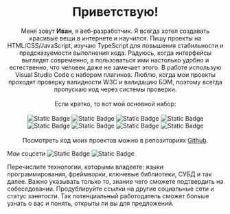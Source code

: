 <h1 align=center>Приветствую!</h1>
<p align="center">
  Меня зовут <b>Иван</b>, я веб-разработчик. Я всегда хотел создавать красивые вещи в интернете и научился. Пишу проекты на HTML/CSS/JavaScript, изучаю TypeScript для повышения стабильности и предсказуемости выполнения кода. Радуюсь, когда интерфейсы выглядят современно, а пользоваться ими настолько удобно и естественно, что человек даже не замечает этого. В работе использую Visual Studio Code с набором плагинов. Люблю, когда мои проекты проходят проверку валидности W3C и валидацию БЭМ, поэтому всегда пропускаю код через системы проверки.
<br><br>
Если кратко, то вот мой основной набор:
<br><br>
<img alt="Static Badge" src="https://img.shields.io/badge/CSS-%231572B6?logo=css3">
<img alt="Static Badge" src="https://img.shields.io/badge/HTML-%23E34F26?logo=html5&logoColor=%23FFFFFF">
<img alt="Static Badge" src="https://img.shields.io/badge/BEM-%23000000?logo=bem">
<img alt="Static Badge" src="https://img.shields.io/badge/JavaScript-%23F7DF1E?logo=javascript&logoColor=%23000000">
<img alt="Static Badge" src="https://img.shields.io/badge/Git-%23FFFFFF?logo=git&logoColor=%23F05032">
<img alt="Static Badge" src="https://img.shields.io/badge/VSCode-%23007ACC?logo=visualstudiocode">
<img alt="Static Badge" src="https://img.shields.io/badge/npm-%23CB3837?logo=npm">
<img alt="Static Badge" src="https://img.shields.io/badge/Webpack-%23FFFFFF?logo=webpack&logoColor=%238DD6F9">
<br><br>
Посмотреть код моих проектов можно в репозиториях <a href="https://github.com/ivan-lev?tab=repositories">Github</a>.<br>

Мои соцсети
<img alt="Static Badge" src="https://img.shields.io/badge/Telegram-24a1de?style=flat&logo=telegram&logoColor=white&link=https%3A%2F%2Ft.me%2FIvanLev">
![Static Badge](https://img.shields.io/badge/Telegram-24a1de?style=flat&logo=telegram&logoColor=white&link=https%3A%2F%2Ft.me%2FIvanLev)


Перечислите технологии, которыми владеете: языки программирования, фреймворки, ключевые библиотеки, СУБД и так далее. Важно указывать только то, знание чего сможете подтвердить на собеседовании.
Продублируйте ссылки на другие социальные сети и статус занятости. Так потенциальный работодатель сможет больше узнать о вас и понять, открыты ли вы для предложений.
